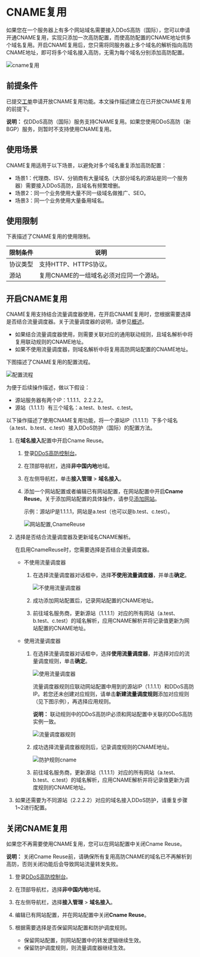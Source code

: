 # CNAME复用

如果您在一个服务器上有多个网站域名需要接入DDoS高防（国际），您可以申请开通CNAME复用，实现只添加一次高防配置，而使高防配置的CNAME地址供多个域名复用。开启CNAME复用后，您只需将同服务器上多个域名的解析指向高防CNAME地址，即可将多个域名接入高防，无需为每个域名分别添加高防配置。

![cname复用](https://static-aliyun-doc.oss-accelerate.aliyuncs.com/assets/img/zh-CN/7641919951/p65222.png)

## 前提条件

已提交[工单](https://selfservice.console.aliyun.com/ticket/category/ddos_basic/today)申请开放CNAME复用功能。本文操作描述建立在已开放CNAME复用的前提下。

**说明：** 仅DDoS高防（国际）服务支持CNAME复用。如果您使用DDoS高防（新BGP）服务，则暂时不支持使用CNAME复用。

## 使用场景

CNAME复用适用于以下场景，以避免对多个域名重复添加高防配置：

-   场景1：代理商、ISV、分销商有大量域名（大部分域名的源站是同一个服务器）需要接入DDoS高防，且域名有频繁增删。
-   场景2：同一个业务使用大量不同一级域名做推广、SEO。
-   场景3：同一个业务使用大量备用域名。

## 使用限制

下表描述了CNAME复用的使用限制。

|限制条件|说明|
|----|--|
|协议类型|支持HTTP、HTTPS协议。|
|源站|复用CNAME的一组域名必须对应同一个源站。|

## 开启CNAME复用

CNAME复用支持结合流量调度器使用，在开启CNAME复用时，您根据需要选择是否结合流量调度器。关于流量调度器的说明，请参见[概述](/cn.zh-CN/DDoS高防（新BGP&国际）用户指南/接入DDoS高防/流量调度器/概述.md)。

-   如果结合流量调度器使用，则需要关联对应的通用联动规则，且域名解析中将复用联动规则的CNAME地址。
-   如果不使用流量调度器，则域名解析中将复用高防网站配置的CNAME地址。

下图描述了CNAME复用的配置流程。

![配置流程](https://static-aliyun-doc.oss-accelerate.aliyuncs.com/assets/img/zh-CN/7641919951/p65440.png)

为便于后续操作描述，做以下假设：

-   源站服务器有两个IP：1.1.1.1、2.2.2.2。
-   源站（1.1.1.1）有三个域名：a.test、b.test、c.test。

以下操作描述了使用CNAME复用功能，将一个源站IP（1.1.1.1）下多个域名（a.test、b.test、c.test）接入DDoS防护（国际）的配置方法。

1.  在**域名接入**配置中开启Cname Reuse。

    1.  登录[DDoS高防控制台](https://yundun.console.aliyun.com/?p=ddoscoo)。

    2.  在顶部导航栏，选择**非中国内地**地域。

    3.  在左侧导航栏，单击**接入管理** \> **域名接入**。

    4.  添加一个网站配置或者编辑已有网站配置，在网站配置中开启**Cname Reuse**。关于添加网站配置的具体操作，请参见[添加网站](/cn.zh-CN/DDoS高防（新BGP&国际）用户指南/接入DDoS高防/域名接入/添加网站.md)。

        示例：源站IP是1.1.1.1，网站是a.test（也可以是b.test、c.test）。

        ![网站配置,CnameReuse](https://static-aliyun-doc.oss-accelerate.aliyuncs.com/assets/img/zh-CN/7641919951/p65277.png)

2.  选择是否结合流量调度器及更新域名CNAME解析。

    在启用CnameReuse时，您需要选择是否结合流量调度器。

    -   不使用流量调度器
        1.  在选择流量调度器对话框中，选择**不使用流量调度器**，并单击**确定**。

            ![不使用流量调度器](https://static-aliyun-doc.oss-accelerate.aliyuncs.com/assets/img/zh-CN/7641919951/p65278.png)

        2.  成功添加网站配置后，记录网站配置的CNAME地址。
        3.  前往域名服务商，更新源站（1.1.1.1）对应的所有网站（a.test、b.test、c.test）的域名解析，应用CNAME解析并将记录值更新为网站配置的CNAME地址。
    -   使用流量调度器
        1.  在选择流量调度器对话框中，选择**使用流量调度器**，并选择对应的流量调度规则，单击**确定**。

            ![使用流量调度器](https://static-aliyun-doc.oss-accelerate.aliyuncs.com/assets/img/zh-CN/7641919951/p65279.png)

            流量调度器规则应联动网站配置中用到的源站IP（1.1.1.1）和DDoS高防IP。若您还未创建对应规则，请单击**新建流量调度规则**添加对应规则（见下图示例），再选择应用规则。

            **说明：** 联动规则中的DDoS高防IP必须和网站配置中关联的DDoS高防实例一致。

            ![流量调度器规则](https://static-aliyun-doc.oss-accelerate.aliyuncs.com/assets/img/zh-CN/7641919951/p65248.png)

        2.  成功选择流量调度器规则后，记录调度规则的CNAME地址。

            ![防护规则cname](https://static-aliyun-doc.oss-accelerate.aliyuncs.com/assets/img/zh-CN/7641919951/p65286.png)

        3.  前往域名服务商，更新源站（1.1.1.1）对应的所有网站（a.test、b.test、c.test）的域名解析，应用CNAME解析并将记录值更新为调度规则的CNAME地址。
3.  如果还需要为不同源站（2.2.2.2）对应的域名接入DDoS防护，请重复步骤1~2进行配置。


## 关闭CNAME复用

如果您不再需要使用CNAME复用，您可以在网站配置中关闭Cname Reuse。

**说明：** 关闭Cname Reuse前，请确保所有复用高防CNAME的域名已不再解析到高防，否则关闭功能后会导致网站流量转发失败。

1.  登录[DDoS高防控制台](https://yundun.console.aliyun.com/?p=ddoscoo)。

2.  在顶部导航栏，选择**非中国内地**地域。

3.  在左侧导航栏，选择**接入管理** \> **域名接入**。

4.  编辑已有网站配置，并在网站配置中关闭**Cname Reuse**。

5.  根据需要选择是否保留网站配置和防护调度规则。

    -   保留网站配置，则网站配置中的转发逻辑继续生效。
    -   保留防护调度规则，则流量调度器继续生效。

